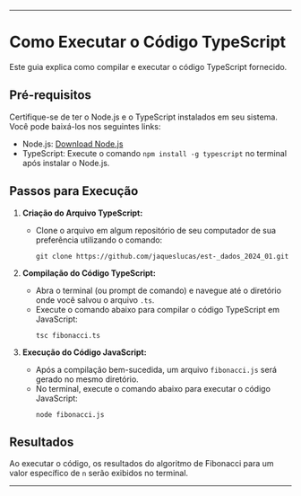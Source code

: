 
---

# Como Executar o Código TypeScript

Este guia explica como compilar e executar o código TypeScript fornecido.

## Pré-requisitos

Certifique-se de ter o Node.js e o TypeScript instalados em seu sistema. Você pode baixá-los nos seguintes links:

- Node.js: [Download Node.js](https://nodejs.org/)
- TypeScript: Execute o comando `npm install -g typescript` no terminal após instalar o Node.js.

## Passos para Execução

1. **Criação do Arquivo TypeScript:**
   - Clone o arquivo em algum repositório de seu computador de sua preferência utilizando o comando:
     ```
     git clone https://github.com/jaqueslucas/est-_dados_2024_01.git
     ```
2. **Compilação do Código TypeScript:**
   - Abra o terminal (ou prompt de comando) e navegue até o diretório onde você salvou o arquivo `.ts`.
   - Execute o comando abaixo para compilar o código TypeScript em JavaScript:
     ```
     tsc fibonacci.ts
     ```

3. **Execução do Código JavaScript:**
   - Após a compilação bem-sucedida, um arquivo `fibonacci.js` será gerado no mesmo diretório.
   - No terminal, execute o comando abaixo para executar o código JavaScript:
     ```
     node fibonacci.js
     ```

## Resultados

Ao executar o código, os resultados do algoritmo de Fibonacci para um valor específico de `n` serão exibidos no terminal.

---
